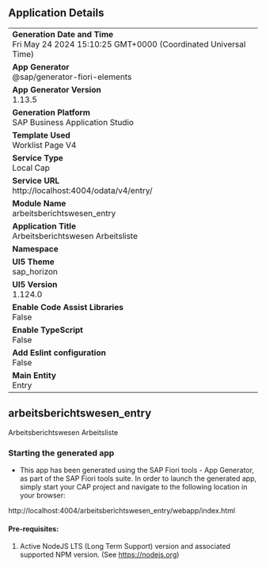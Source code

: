 ## Application Details
|               |
| ------------- |
|**Generation Date and Time**<br>Fri May 24 2024 15:10:25 GMT+0000 (Coordinated Universal Time)|
|**App Generator**<br>@sap/generator-fiori-elements|
|**App Generator Version**<br>1.13.5|
|**Generation Platform**<br>SAP Business Application Studio|
|**Template Used**<br>Worklist Page V4|
|**Service Type**<br>Local Cap|
|**Service URL**<br>http://localhost:4004/odata/v4/entry/
|**Module Name**<br>arbeitsberichtswesen_entry|
|**Application Title**<br>Arbeitsberichtswesen Arbeitsliste|
|**Namespace**<br>|
|**UI5 Theme**<br>sap_horizon|
|**UI5 Version**<br>1.124.0|
|**Enable Code Assist Libraries**<br>False|
|**Enable TypeScript**<br>False|
|**Add Eslint configuration**<br>False|
|**Main Entity**<br>Entry|

## arbeitsberichtswesen_entry

Arbeitsberichtswesen Arbeitsliste

### Starting the generated app

-   This app has been generated using the SAP Fiori tools - App Generator, as part of the SAP Fiori tools suite.  In order to launch the generated app, simply start your CAP project and navigate to the following location in your browser:

http://localhost:4004/arbeitsberichtswesen_entry/webapp/index.html

#### Pre-requisites:

1. Active NodeJS LTS (Long Term Support) version and associated supported NPM version.  (See https://nodejs.org)


